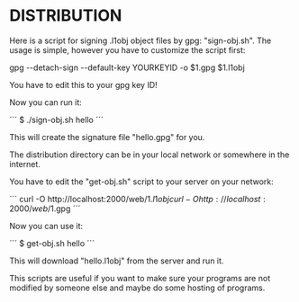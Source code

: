 DISTRIBUTION
============
Here is a script for signing .l1obj object files by gpg: "sign-obj.sh".
The usage is simple, however you have to customize the script first:

gpg --detach-sign --default-key YOURKEYID -o $1.gpg $1.l1obj

You have to edit this to your gpg key ID!

Now you can run it:

´´´
$ ./sign-obj.sh hello
´´´

This will create the signature file "hello.gpg" for you.

The distribution directory can be in your local network or somewhere in the internet.

You have to edit the "get-obj.sh" script to your server on your network:

´´´
curl -O http://localhost:2000/web/$1.l1obj
curl -O http://localhost:2000/web/$1.gpg
´´´

Now you can use it:

´´´
$ get-obj.sh hello
´´´

This will download "hello.l1obj" from the server and run it.

This scripts are useful if you want to make sure your programs are not modified by someone else and maybe do some hosting of programs.
